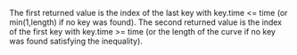 The first returned value is the index of the last key with key.time <= time (or min(1,length) if no key was found). The second returned value is the index of the first key with key.time >= time (or the length of the curve if no key was found satisfying the inequality).